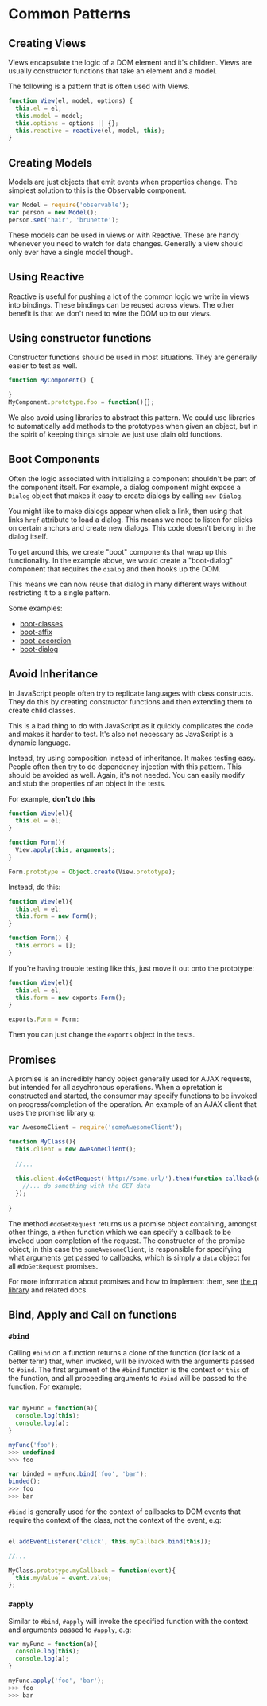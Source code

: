 # Common Patterns

## Creating Views

Views encapsulate the logic of a DOM element and it's children. Views are usually constructor functions that take an element and a model.

The following is a pattern that is often used with Views.

```js
function View(el, model, options) {
  this.el = el;
  this.model = model;
  this.options = options || {};
  this.reactive = reactive(el, model, this);
}
```

## Creating Models

Models are just objects that emit events when properties change. The simplest solution to this is the Observable component.

```js
var Model = require('observable');
var person = new Model();
person.set('hair', 'brunette');
```

These models can be used in views or with Reactive. These are handy whenever you need to watch for data changes. Generally a view should only ever have a single model though.

## Using Reactive

Reactive is useful for pushing a lot of the common logic we write in views into bindings. These bindings can be reused across views. The other benefit is that we don't need to wire the DOM up to our views.

## Using constructor functions

Constructor functions should be used in most situations. They are generally easier to test as well.

```js
function MyComponent() {

}
MyComponent.prototype.foo = function(){};
```

We also avoid using libraries to abstract this pattern. We could use libraries to automatically add methods to the prototypes when given an object, but in the spirit of keeping things simple we just use plain old functions.

## Boot Components

Often the logic associated with initializing a component shouldn't be part of the component itself. For example, a dialog component might expose a `Dialog` object that makes it easy to create dialogs by calling `new Dialog`. 

You might like to make dialogs appear when click a link, then using that links `href` attribute to load a dialog. This means we need to listen for clicks on certain anchors and create new dialogs. This code doesn't belong in the dialog itself.

To get around this, we create "boot" components that wrap up this functionality. In the example above, we would create a "boot-dialog" component that requires the `dialog` and then hooks up the DOM.

This means we can now reuse that dialog in many different ways without restricting it to a single pattern.

Some examples:

* [boot-classes](https://github.com/nib-components/boot-classes)
* [boot-affix](https://github.com/nib-components/boot-affix)
* [boot-accordion](https://github.com/nib-components/boot-accordion)
* [boot-dialog](https://github.com/nib-components/boot-dialog)

## Avoid Inheritance

In JavaScript people often try to replicate languages with class constructs. They do this by creating constructor functions and then extending them to create child classes. 

This is a bad thing to do with JavaScript as it quickly complicates the code and makes it harder to test. It's also not necessary as JavaScript is a dynamic language.

Instead, try using composition instead of inheritance. It makes testing easy. People often then try to do dependency injection with this pattern. This should be avoided as well. Again, it's not needed. You can easily modify and stub the properties of an object in the tests.

For example, **don't do this**

```js
function View(el){
  this.el = el;
}

function Form(){
  View.apply(this, arguments);
}

Form.prototype = Object.create(View.prototype);
```

Instead, do this:

```js
function View(el){
  this.el = el;
  this.form = new Form();
}

function Form() {
  this.errors = [];
}
```

If you're having trouble testing like this, just move it out onto the prototype:

```js
function View(el){
  this.el = el;
  this.form = new exports.Form();
}

exports.Form = Form;
```

Then you can just change the `exports` object in the tests. 

## Promises

A promise is an incredibly handy object generally used for AJAX requests, but intended for all asychronous operations. When a opretation is constructed and started, the consumer may specify functions to be invoked on progress/completion of the operation. An example of an AJAX client that uses the promise library [q](https://github.com/kriskowal/q):

```js
var AwesomeClient = require('someAwesomeClient');

function MyClass(){
  this.client = new AwesomeClient();
  
  //...
  
  this.client.doGetRequest('http://some.url/').then(function callback(data){
    //... do something with the GET data
  });
  
}

```

The method `#doGetRequest` returns us a promise object containing, amongst other things, a `#then` function which we can specify a callback to be invoked upon completion of the request. The constructor of the promise object, in this case the `someAwesomeClient`, is responsible for specifying what arguments get passed to callbacks, which is simply a `data` object for all `#doGetRequest` promises.

For more information about promises and how to implement them, see [the q library](https://github.com/kriskowal/q) and related docs.

## Bind, Apply and Call on functions

### `#bind`

Calling `#bind` on a function returns a clone of the function (for lack of a better term) that, when invoked, will be invoked with the arguments passed to `#bind`. The first argument of the `#bind` function is the context or `this` of the function, and all proceeding arguments to `#bind` will be passed to the function. For example:

```js

var myFunc = function(a){
  console.log(this);
  console.log(a);
}

myFunc('foo');
>>> undefined
>>> foo

var binded = myFunc.bind('foo', 'bar');
binded();
>>> foo
>>> bar

```

`#bind` is generally used for the context of callbacks to DOM events that require the context of the class, not the context of the event, e.g:

```js

el.addEventListener('click', this.myCallback.bind(this));

//...

MyClass.prototype.myCallback = function(event){
  this.myValue = event.value;
};

```

### `#apply`

Similar to `#bind`, `#apply` will invoke the specified function with the context and arguments passed to `#apply`, e.g:

```js
var myFunc = function(a){
  console.log(this);
  console.log(a);
}

myFunc.apply('foo', 'bar');
>>> foo
>>> bar
```
